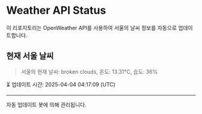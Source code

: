 
# Weather API Status

이 리포지토리는 OpenWeather API를 사용하여 서울의 날씨 정보를 자동으로 업데이트합니다.

## 현재 서울 날씨
> 서울의 현재 날씨: broken clouds, 온도: 13.31°C, 습도: 36%

⏳ 업데이트 시간: 2025-04-04 04:17:09 (UTC)

---
자동 업데이트 봇에 의해 관리됩니다.
